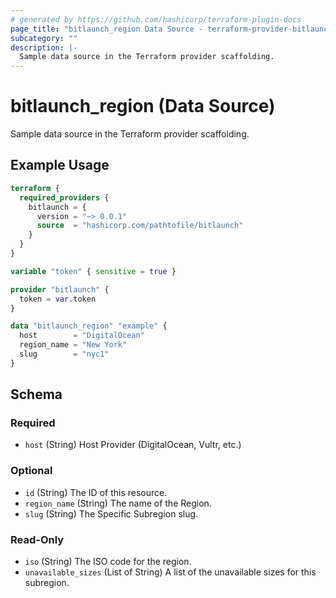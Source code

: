 ```yaml
---
# generated by https://github.com/hashicorp/terraform-plugin-docs
page_title: "bitlaunch_region Data Source - terraform-provider-bitlaunch"
subcategory: ""
description: |-
  Sample data source in the Terraform provider scaffolding.
---
```


# bitlaunch_region (Data Source)

Sample data source in the Terraform provider scaffolding.

## Example Usage

```terraform
terraform {
  required_providers {
    bitlaunch = {
      version = "~> 0.0.1"
      source  = "hashicorp.com/pathtofile/bitlaunch"
    }
  }
}

variable "token" { sensitive = true }

provider "bitlaunch" {
  token = var.token
}

data "bitlaunch_region" "example" {
  host        = "DigitalOcean"
  region_name = "New York"
  slug        = "nyc1"
}
```

<!-- schema generated by tfplugindocs -->
## Schema

### Required

- `host` (String) Host Provider (DigitalOcean, Vultr, etc.)

### Optional

- `id` (String) The ID of this resource.
- `region_name` (String) The name of the Region.
- `slug` (String) The Specific Subregion slug.

### Read-Only

- `iso` (String) The ISO code for the region.
- `unavailable_sizes` (List of String) A list of the unavailable sizes for this subregion.


